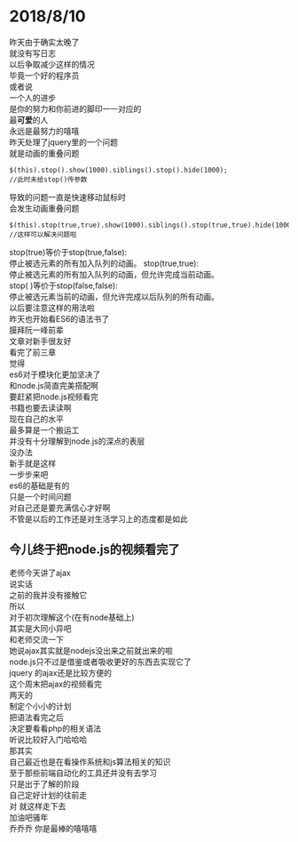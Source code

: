 2018/8/10
===
昨天由于确实太晚了  
就没有写日志  
以后争取减少这样的情况  
毕竟一个好的程序员  
或者说  
一个人的进步  
是你的努力和你前进的脚印一一对应的  
最**可爱**的人   
永远是最努力的嘻嘻  
昨天处理了jquery里的一个问题   
就是动画的重叠问题  
```
$(this).stop().show(1000).siblings().stop().hide(1000);
//此时未给stop()传参数
```
导致的问题一直是快速移动鼠标时   
会发生动画重叠问题   
```
$(this).stop(true,true).show(1000).siblings().stop(true,true).hide(1000);
//这样可以解决问题啦
```
stop(true)等价于stop(true,false):    
停止被选元素的所有加入队列的动画。
stop(true,true):   
停止被选元素的所有加入队列的动画，但允许完成当前动画。   
stop( )等价于stop(false,false):   
停止被选元素当前的动画，但允许完成以后队列的所有动画。   
以后要注意这样的用法啦   
昨天也开始看ES6的语法书了   
膜拜阮一峰前辈   
文章对新手很友好  
看完了前三章   
觉得  
es6对于模块化更加坚决了   
和node.js简直完美搭配啊   
要赶紧把node.js视频看完   
书籍也要去读读啊   
现在自己的水平  
最多算是一个搬运工   
并没有十分理解到node.js的深点的表层   
没办法  
新手就是这样  
一步步来吧  
es6的基础是有的   
只是一个时间问题  
对自己还是要充满信心才好啊  
不管是以后的工作还是对生活学习上的态度都是如此   
     
     
        
          
今儿终于把node.js的视频看完了
----
老师今天讲了ajax  
说实话  
之前的我并没有接触它   
所以  
对于初次理解这个(在有node基础上)  
其实是大同小异吧   
和老师交流一下   
她说ajax其实就是nodejs没出来之前就出来的啦  
node.js只不过是借鉴或者吸收更好的东西去实现它了   
jquery 的ajax还是比较方便的  
这个周末把ajax的视频看完  
两天的  
制定个小小的计划   
把语法看完之后  
决定要看看php的相关语法   
听说比较好入门哈哈哈   
那其实  
自己最近也是在看操作系统和js算法相关的知识   
至于那些前端自动化的工具还并没有去学习  
只是出于了解的阶段  
自己定好计划的往前走  
对 
就这样走下去     
加油吧骚年   
乔乔乔  你是最棒的嘻嘻嘻
